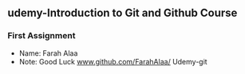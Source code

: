 ## udemy-Introduction to Git and Github Course
### First Assignment 

* Name: Farah Alaa 
* Note: Good Luck
www.github.com/FarahAlaa/ Udemy-git
